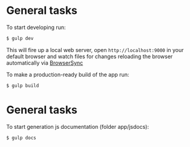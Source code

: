 # General tasks
To start developing run:

```sh
$ gulp dev
```

This will fire up a local web server, open `http://localhost:9000` in your default browser and watch files for changes reloading the browser automatically via [BrowserSync](http://www.browsersync.io/)


To make a production-ready build of the app run:

```sh
$ gulp build
```

# General tasks
To start generation js documentation (folder app/jsdocs):

```sh
$ gulp docs
```